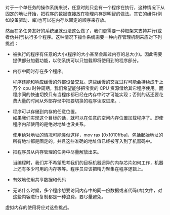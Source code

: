 对于一个单任务的操作系统来说，任意时刻只会有一个程序在执行，这种情况下从固定的地址开始，把程序的数据直接放在物理内存是明智的做法。其它的组件\(例如设备驱动、库\)也可以在内存以固定的顺序来存放。

然而在多任务友好的系统里就没法这么做了，我们更需要一种框架来支持并行\(或者伪并行\)执行多个程序。这种情况下操作系统需要一种内存管理机制来应对下列挑战：

* 被执行的程序有任意的大小\(程序的大小甚至会超过内存的总大小\)。因此需要提供部分加载功能，以使系统可以只加载即将使用到的程序部分。

* 内存中同时存在多个程序。

  程序还能和响应缓慢的外部设备交互。这些缓慢的交互过程可能会持续成千上万个 cpu 时钟周期，我们希望能够把宝贵的 CPU 资源借给其它程序使用。而程序间的快速切换只有当程序都已经在内存中时才可能实现；否则的话还要花费大量的时间从外部存储中把要切换的程序读取进来。.

* 程序可以存储到内存的任意位置。  
  如果我们实现这个目标的话，就可以在任意的空闲内存位置加载程序了。即使程序内部使用的是绝对地址也没关系。

  使用绝对地址的情况可能类似这样，mov rax \[0x1010ffba\]，包括起始地址的所有地址都是固定的。并且这些准确的地址值已经被写入到了机器码中。

* 把程序员从内存管理的任务中尽量解放出来。

  当编程时，我们并不希望思考我们的目标机器迥异的内存芯片如何工作，机器上还有多少可用的内存等等。程序员应该把精力聚集在程序逻辑上。

* 有效地使用共享数据和代码

* 无论什么时候，多个程序想要访问内存中的同一份数据或者代码\(库\)文件，对这些内容进行复制都是一种浪费，要尽量避免。

虚拟内存的使用将应对这些挑战。

